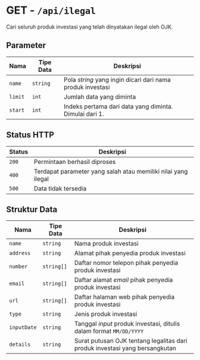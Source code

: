 # GET - `/api/ilegal`

Cari seluruh produk investasi yang telah dinyatakan ilegal oleh OJK.

## Parameter

**Nama** | **Tipe Data** | **Deskripsi**
---- | ---- | ---------
`name` | `string` | Pola _string_ yang ingin dicari dari nama produk investasi
`limit` | `int` | Jumlah data yang diminta
`start` | `int` | Indeks pertama dari data yang diminta. Dimulai dari 1.

## Status HTTP

**Status** | **Deskripsi**
------ | ---------
`200` | Permintaan berhasil diproses
`400` | Terdapat parameter yang salah atau memiliki nilai yang ilegal
`500` | Data tidak tersedia

## Struktur Data

**Nama** | **Tipe Data** | **Deskripsi**
---- | ---- | ---------
`name` | `string` | Nama produk investasi
`address` | `string` | Alamat pihak penyedia produk investasi
`number` | `string[]` | Daftar nomor telepon pihak penyedia produk investasi
`email` | `string[]` | Daftar alamat _email_ pihak penyedia produk investasi
`url` | `string[]` | Daftar halaman web pihak penyedia produk investasi
`type` | `string` | Jenis produk investasi
`inputDate` | `string` | Tanggal _input_ produk investasi, ditulis dalam format `MM/DD/YYYY`
`details` | `string` | Surat putusan OJK tentang legalitas dari produk investasi yang bersangkutan
